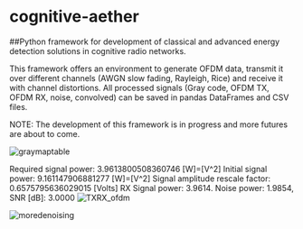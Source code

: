 # cognitive-aether

##Python framework for development of classical and advanced energy detection solutions in cognitive radio networks.

This framework offers an environment to generate OFDM data, transmit it over different channels (AWGN slow fading, Rayleigh, Rice) and receive it with channel distortions.
All processed signals (Gray code, OFDM TX, OFDM RX, noise, convolved) can be saved in pandas DataFrames and CSV files.

NOTE: The development of this framework is in progress and more futures are about to come.

![graymaptable](https://user-images.githubusercontent.com/53537308/111678680-3b02ad80-8829-11eb-9a2a-a2567d6fae51.png)

Required signal power: 3.9613800508360746 [W]=[V^2]
Initial signal power: 9.161147906881277 [W]=[V^2]
Signal amplitude rescale factor: 0.6575795636029015 [Volts]
RX Signal power: 3.9614. Noise power: 1.9854, SNR [dB]: 3.0000
![TXRX_ofdm](https://user-images.githubusercontent.com/53537308/111678940-7dc48580-8829-11eb-8b3c-c965ab17d3b4.png)

![moredenoising](https://user-images.githubusercontent.com/53537308/111678734-481f9c80-8829-11eb-8844-7b3f18469aa1.png)

